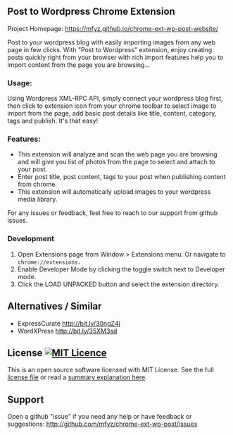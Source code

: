 ## Post to Wordpress Chrome Extension

Project Homepage: https://mfyz.github.io/chrome-ext-wp-post-website/

Post to your wordpress blog with easily importing images from any web page in few clicks. With "Post to Wordpress" extension, enjoy creating posts quickly right from your browser with rich import features help you to import content from the page you are browsing...

### Usage:

Using Wordpress XML-RPC API, simply connect your wordpress blog first, then click to extension icon from your chrome toolbar to select image to import from the page, add basic post details like title, content, category, tags and publish. It's that easy!

### Features:

- This extension will analyze and scan the web page you are browsing and will give you list of photos from the page to select and attach to your post.
- Enter post title, post content, tags to your post when publishing content from chrome.
- This extension will automatically upload images to your wordpress media library.

For any issues or feedback, feel free to reach to our support from github issues.

### Development

1. Open Extensions page from Window > Extensions menu. Or navigate to ```chrome://extensions.```
2. Enable Developer Mode by clicking the toggle switch next to Developer mode.
3. Click the LOAD UNPACKED button and select the extension directory.

## Alternatives / Similar
- ExpressCurate http://bit.ly/30ngZ4j
- WordXPress http://bit.ly/35XM3sd

## License [![MIT Licence](https://badges.frapsoft.com/os/mit/mit.png?v=103)](https://tldrlegal.com/license/mit-license)

This is an open source software licensed with MIT License. See the full [license file](LICENSE.md) or read a [summary explanation here](https://tldrlegal.com/license/mit-license).

## Support

Open a github "issue" if you need any help or have feedback or suggestions: http://github.com/mfyz/chrome-ext-wp-post/issues
